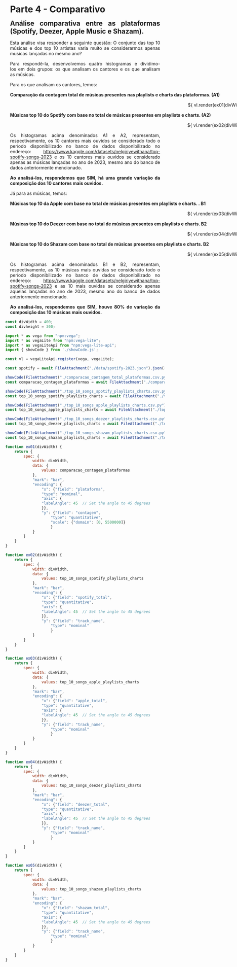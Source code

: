 <style> 
    p, table, figure, figcaption, h1, h2, h3, h4, h5, h6, .katex-display 
    {
        max-width:none;
        text-align: justify;
        margin: 15px 15px;
        text-wrap: pretty;
    }
</style>
# Parte 4 - Comparativo
## Análise comparativa entre as plataformas (Spotify, Deezer, Apple Music e Shazam).



Esta análise visa responder a seguinte questão: O conjunto das top 10 músicas e dos top 10 artistas varia muito se considerarmos apenas musicas lançadas no mesmo ano?

Para respondê-la, desenvolvemos quatro histogramas e dividimo-los em dois grupos: os que analisam os cantores e os que analisam as músicas.

Para os que analisam os cantores, temos:

<div class="grid grid-cols-2" style="width: 1350px; text-align: center; ">
    <div id="ex01" class="card">
        <h4>Comparação da contagem total de músicas presentes nas playlists e charts das plataformas. (A1)</h4>
   <div style="width: 100%; margin-top: 15px;">
            ${ vl.render(ex01(divWidth)) }
        </div>
    </div>
    <div id="ex02" class="card">
        <h4>Músicas top 10 do Spotify com base no total de músicas presentes em playlists e charts. (A2)</h4>
        <div style="width: 100%; margin-top: 15px;">
            ${ vl.render(ex02(divWidth)) }
        </div>
    </div>
</div>

Os histogramas acima denominados A1 e A2, representam, respectivamente, os 10 cantores mais ouvidos se considerado todo o período disponibilizado no banco de dados disponibilizado no endereço: https://www.kaggle.com/datasets/nelgiriyewithana/top-spotify-songs-2023 e os 10 cantores mais ouvidos se considerado apenas as músicas lançadas no ano de 2023, mesmo ano do banco de dados anteriormente mencionado.

#### Ao analisá-los, respondemos que SIM, há uma grande variação da composição dos 10 cantores mais ouvidos.


Já para as músicas, temos:

<div class="grid grid-cols-2" style="width: 1350px; text-align: center; ">
    <div id="ex03" class="card">
        <h4>Músicas top 10 da Apple com base no total de músicas presentes em playlists e charts. . B1</h4>
        <div style="width: 100%; margin-top: 15px;">
             ${ vl.render(ex03(divWidth)) }
        </div>
    </div>
    <div id="ex04" class="card">
        <h4>Músicas top 10 do Deezer com base no total de músicas presentes em playlists e charts. B2</h4>
        <div style="width: 100%; margin-top: 15px;">
             ${ vl.render(ex04(divWidth)) }
        </div>
    </div>
    <div id="ex05" class="card">
        <h4>Músicas top 10 do Shazam com base no total de músicas presentes em playlists e charts. B2</h4>
        <div style="width: 100%; margin-top: 15px;">
             ${ vl.render(ex05(divWidth)) }
        </div>
    </div>
</div>

Os histogramas acima denominados B1 e B2, representam, respectivamente, as 10 músicas mais ouvidas se considerado todo o período disponibilizado no banco de dados disponibilizado no endereço: https://www.kaggle.com/datasets/nelgiriyewithana/top-spotify-songs-2023 e as 10 mais ouvidas se considerado apenas aquelas lançadas no ano de 2023, mesmo ano do banco de dados anteriormente mencionado.

#### Ao analisá-los, respondemos que SIM, houve 80% de variação da composição das 10 músicas mais ouvidos.

```js
const divWidth = 400;
const divheight = 300;

```


```js
import * as vega from "npm:vega";
import * as vegaLite from "npm:vega-lite";
import * as vegaLiteApi from "npm:vega-lite-api";
import { showCode } from './showCode.js'; 

const vl = vegaLiteApi.register(vega, vegaLite);

const spotify = await FileAttachment("./data/spotify-2023.json").json({typed: true});

showCode(FileAttachment("./comparacao_contagem_total_plataformas.csv.py"))
const comparacao_contagem_plataformas = await FileAttachment("./comparacao_contagem_total_plataformas.csv").csv({typed: true});

showCode(FileAttachment("./top_10_songs_spotify_playlists_charts.csv.py"))
const top_10_songs_spotify_playlists_charts = await FileAttachment("./top_10_songs_spotify_playlists_charts.csv").csv({typed: true});

showCode(FileAttachment("./top_10_songs_apple_playlists_charts.csv.py"))
const top_10_songs_apple_playlists_charts = await FileAttachment("./top_10_songs_apple_playlists_charts.csv").csv({typed: true});

showCode(FileAttachment("./top_10_songs_deezer_playlists_charts.csv.py"))
const top_10_songs_deezer_playlists_charts = await FileAttachment("./top_10_songs_deezer_playlists_charts.csv").csv({typed: true});

showCode(FileAttachment("./top_10_songs_shazam_playlists_charts.csv.py"))
const top_10_songs_shazam_playlists_charts = await FileAttachment("./top_10_songs_shazam_playlists_charts.csv").csv({typed: true});

function ex01(divWidth) {
    return {
        spec: {
            width: divWidth,
            data: {
                values: comparacao_contagem_plataformas 
            },
            "mark": "bar",
            "encoding": {
                "x": {"field": "plataforma", 
                "type": "nominal",
                "axis": {
                "labelAngle": 45  // Set the angle to 45 degrees
                }},
                "y": {"field": "contagem", 
                    "type": "quantitative",
                    "scale": {"domain": [0, 5500000]}
                    }
            }            
        }
    }
}

function ex02(divWidth) {
    return {
        spec: {
            width: divWidth,
            data: {
                values: top_10_songs_spotify_playlists_charts 
            },
            "mark": "bar",
            "encoding": {
                "x": {"field": "spotify_total", 
                "type": "quantitative",
                "axis": {
                "labelAngle": 45  // Set the angle to 45 degrees
                }},
                "y": {"field": "track_name", 
                    "type": "nominal"                    
                    }
            }            
        }
    }
}

function ex03(divWidth) {
    return {
        spec: {
            width: divWidth,
            data: {
                values: top_10_songs_apple_playlists_charts 
            },
            "mark": "bar",
            "encoding": {
                "x": {"field": "apple_total", 
                "type": "quantitative",
                "axis": {
                "labelAngle": 45  // Set the angle to 45 degrees
                }},
                "y": {"field": "track_name", 
                    "type": "nominal"                    
                    }
            }            
        }
    }
}

function ex04(divWidth) {
    return {
        spec: {
            width: divWidth,
            data: {
                values: top_10_songs_deezer_playlists_charts 
            },
            "mark": "bar",
            "encoding": {
                "x": {"field": "deezer_total", 
                "type": "quantitative",
                "axis": {
                "labelAngle": 45  // Set the angle to 45 degrees
                }},
                "y": {"field": "track_name", 
                    "type": "nominal"                    
                    }
            }            
        }
    }
}

function ex05(divWidth) {
    return {
        spec: {
            width: divWidth,
            data: {
                values: top_10_songs_shazam_playlists_charts 
            },
            "mark": "bar",
            "encoding": {
                "x": {"field": "shazam_total", 
                "type": "quantitative",
                "axis": {
                "labelAngle": 45  // Set the angle to 45 degrees
                }},
                "y": {"field": "track_name", 
                    "type": "nominal"                    
                    }
            }            
        }
    }
}
```